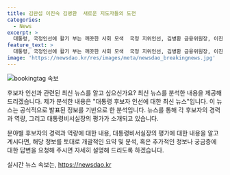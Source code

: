 ```yaml
---
title: 김완섭 이진숙 김병환  새로운 지도자들의 도전
categories:
  - News
excerpt: >
  대통령, 국정인선에 활기 부는 깨끗한 사회 모색  국정 지위인선, 김병환 금융위원장, 이진숙 방송통신위원장, 김완섭 환경부장관 후보자 발표. 김 후보는 경제금융 정통 경력, 환경 분야 정책 경험으로 기대. 방통위 후보인 이진숙은 미디어 공정성 회복 공약, 김 후보는 금융 거시정책 경험으로 금융 안정화, 선진화 방침 약속. 대통령은 차관급 6명에도 인선. 새로운 정부 형성에 주목.
feature_text: >
  대통령, 국정인선에 활기 부는 깨끗한 사회 모색  국정 지위인선, 김병환 금융위원장, 이진숙 방송통신위원장, 김완섭 환경부장관 후보자 발표. 김 후보는 경제금융 정통 경력, 환경 분야 정책 경험으로 기대. 방통위 후보인 이진숙은 미디어 공정성 회복 공약, 김 후보는 금융 거시정책 경험으로 금융 안정화, 선진화 방침 약속. 대통령은 차관급 6명에도 인선. 새로운 정부 형성에 주목.
image: 'https://newsdao.kr/res/images/meta/newsdao_breakingnews.jpg'
---
```


<p><img src="https://newsdao.kr/res/images/meta/newsdao_breakingnews.jpg" alt="bookingtag 속보" /></p>

<p>후보자 인선과 관련된 최신 뉴스를 알고 싶으신가요? 최신 뉴스를 분석한 내용을 제공해 드리겠습니다. 제가 분석한 내용은 "대통령 후보자 인선에 대한 최신 뉴스"입니다. 이 뉴스는 공식적으로 발표된 정보를 기반으로 한 분석입니다. 뉴스를 통해 각 후보자의 경력과 역량, 그리고 대통령비서실장의 평가가 소개되고 있습니다.</p>

<p>분야별 후보자의 경력과 역량에 대한 내용, 대통령비서실장의 평가에 대한 내용을 알고 계시다면, 해당 정보를 토대로 개괄적인 요약 및 분석, 혹은 추가적인 정보나 궁금증에 대한 답변을 요청해 주시면 자세히 설명해 드리도록 하겠습니다.</p>
실시간 뉴스 속보는, <a href="https://newsdao.kr" rel="dofollow">https://newsdao.kr</a>



